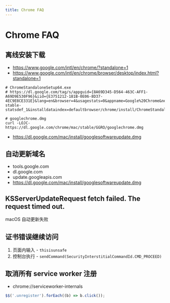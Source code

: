 ```yaml
---
title: Chrome FAQ
---
```


# Chrome FAQ

## 离线安装下载

- https://www.google.com/intl/en/chrome/?standalone=1
- https://www.google.com/intl/en/chrome/browser/desktop/index.html?standalone=1

```
# ChromeStandaloneSetup64.exe
# https://dl.google.com/tag/s/appguid={8A69D345-D564-463C-AFF1-A69D9E530F96}&iid={E3751212-181B-0E06-8D37-4EC9E8CE331E}&lang=en&browser=4&usagestats=0&appname=Google%20Chrome&needsadmin=prefers&ap=x64-stable-statsdef_1&installdataindex=defaultbrowser/chrome/install/ChromeStandaloneSetup64.exe

# googlechrome.dmg
curl -LOJC- https://dl.google.com/chrome/mac/stable/GGRO/googlechrome.dmg
```

- https://dl.google.com/mac/install/googlesoftwareupdate.dmg

## 自动更新域名

- tools.google.com
- dl.google.com
- update.googleapis.com
- https://dl.google.com/mac/install/googlesoftwareupdate.dmg

## KSServerUpdateRequest fetch failed. The request timed out.

macOS 自动更新失败

## 证书错误继续访问

1. 页面内输入 - `thisisunsafe`
2. 控制台执行 - `sendCommand(SecurityInterstitialCommandId.CMD_PROCEED)`

## 取消所有 service worker 注册

- chrome://serviceworker-internals

```js
$$('.unregister').forEach((b) => b.click());
```
